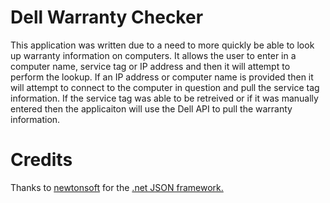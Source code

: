 # Dell Warranty Checker
This application was written due to a need to more quickly be able to look up warranty information on computers. It allows the user to enter in a computer name, service tag or IP address and then it will attempt to perform the lookup. If an IP address or computer name is provided then it will attempt to connect to the computer in question and pull the service tag information. If the service tag was able to be retreived or if it was manually entered then the applicaiton will use the Dell API to pull the warranty information.

# Credits
Thanks to [newtonsoft](https://www.newtonsoft.com/) for the [.net JSON framework.](https://www.newtonsoft.com/json)
